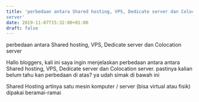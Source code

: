 ```yaml
---
title: 'perbedaan antara Shared hosting, VPS, Dedicate server dan Colocation
server'
date: 2019-11-07T15:32:00+01:00
draft: false
---
```


  
  
  
  
  
  
  
  
perbedaan antara Shared hosting, VPS, Dedicate server dan Colocation server  
  
Hallo bloggers, kali ini saya ingin menjelaskan perbedaan antara antara Shared hosting, VPS, Dedicate server dan Colocation server. pastinya kalian belum tahu kan perbedaan di atas? ya udah simak di bawah ini  
  
  
  
  
  
Shared Hosting artinya satu mesin komputer / server (bisa virtual atau fisik) dipakai beramai-ramai